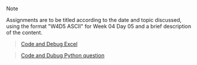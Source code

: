 
> [!NOTE]
> Assignments are to be titled according to the date and topic discussed, using the format "W4D5 ASCII" for Week 04 Day 05 and a brief description of the content.

> [Code and Debug Excel](https://docs.google.com/spreadsheets/d/1bdmg_bcbA5jnFOXXpRiXJkLyWDMZi3hg7gAZ3NAc8pY/edit?usp=drive_link)

> [Code and Dubug Python question](https://docs.google.com/document/d/1zXPHsKrxYsna3ihX1KQ8zyOJzbMCReVU/edit?usp=drive_link&ouid=106085031532563439678&rtpof=true&sd=true)
